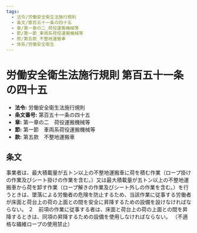 ```yaml
---
tags:
  - 法令/労働安全衛生法施行規則
  - 条文/第百五十一条の四十五
  - 章/第一章の二_荷役運搬機械等
  - 節/第一節_車両系荷役運搬機械等
  - 款/第五款_不整地運搬車
  - 体系/労働安全衛生
---
```

# 労働安全衛生法施行規則 第百五十一条の四十五

- **法令:** 労働安全衛生法施行規則
- **条文番号:** 第百五十一条の四十五
- **章:** 第一章の二　荷役運搬機械等
- **節:** 第一節　車両系荷役運搬機械等
- **款:** 第五款　不整地運搬車

## 条文
事業者は、最大積載量が五トン以上の不整地運搬車に荷を積む作業（ロープ掛けの作業及びシート掛けの作業を含む。）又は最大積載量が五トン以上の不整地運搬車から荷を卸す作業（ロープ解きの作業及びシート外しの作業を含む。）を行うときは、墜落による労働者の危険を防止するため、当該作業に従事する労働者が床面と荷台上の荷の上面との間を安全に昇降するための設備を設けなければならない。
２　前項の作業に従事する者は、床面と荷台上の荷の上面との間を昇降するときは、同項の昇降するための設備を使用しなければならない。
（不適格な繊維ロープの使用禁止）

